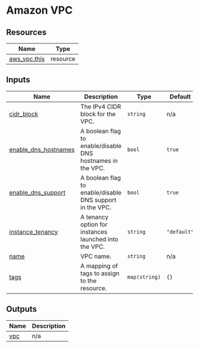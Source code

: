# Amazon VPC

## Resources

| Name                                                                                            | Type     |
| ----------------------------------------------------------------------------------------------- | -------- |
| [aws_vpc.this](https://registry.terraform.io/providers/hashicorp/aws/latest/docs/resources/vpc) | resource |

## Inputs

| Name                                                                                          | Description                                                | Type          | Default     | Required |
| --------------------------------------------------------------------------------------------- | ---------------------------------------------------------- | ------------- | ----------- | :------: |
| <a name="input_cidr_block"></a> [cidr_block](#input_cidr_block)                               | The IPv4 CIDR block for the VPC.                           | `string`      | n/a         |   yes    |
| <a name="input_enable_dns_hostnames"></a> [enable_dns_hostnames](#input_enable_dns_hostnames) | A boolean flag to enable/disable DNS hostnames in the VPC. | `bool`        | `true`      |    no    |
| <a name="input_enable_dns_support"></a> [enable_dns_support](#input_enable_dns_support)       | A boolean flag to enable/disable DNS support in the VPC.   | `bool`        | `true`      |    no    |
| <a name="input_instance_tenancy"></a> [instance_tenancy](#input_instance_tenancy)             | A tenancy option for instances launched into the VPC.      | `string`      | `"default"` |    no    |
| <a name="input_name"></a> [name](#input_name)                                                 | VPC name.                                                  | `string`      | n/a         |   yes    |
| <a name="input_tags"></a> [tags](#input_tags)                                                 | A mapping of tags to assign to the resource.               | `map(string)` | `{}`        |    no    |

## Outputs

| Name                                         | Description          |
| -------------------------------------------- | -------------------- |
| <a name="output_vpc"></a> [vpc](#output_vpc) | n/a |

